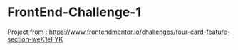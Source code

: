 # FrontEnd-Challenge-1

Project from : 
https://www.frontendmentor.io/challenges/four-card-feature-section-weK1eFYK
